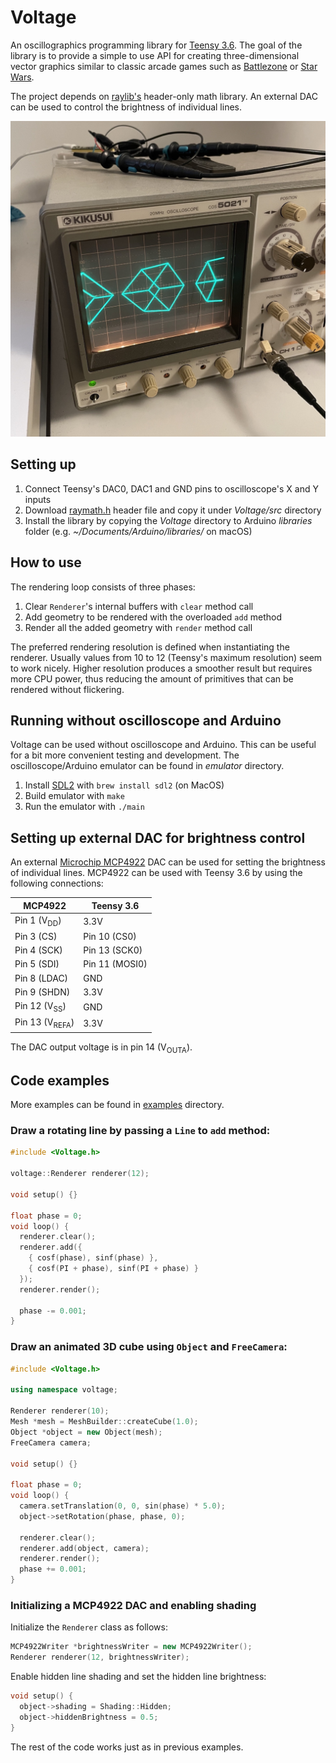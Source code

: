 # Voltage

An oscillographics programming library for [Teensy 3.6](https://www.pjrc.com/store/teensy36.html). The goal of the library is to provide a simple to use API for creating three-dimensional vector graphics similar to classic arcade games such as [Battlezone](https://www.arcade-museum.com/game_detail.php?game_id=7059) or [Star Wars](https://www.arcade-museum.com/game_detail.php?game_id=9773). 

The project depends on [raylib's](https://www.raylib.com) header-only math library. An external DAC can be used to control the brightness of individual lines.

![An oscilloscope running a Voltage example](https://raw.githubusercontent.com/achydenius/voltage/main/three-cubes.jpg)

## Setting up

1. Connect Teensy's DAC0, DAC1 and GND pins to oscilloscope's X and Y inputs
2. Download [raymath.h](https://github.com/raysan5/raylib/blob/master/src/raymath.h) header file and copy it under _Voltage/src_ directory
3. Install the library by copying the _Voltage_ directory to Arduino _libraries_ folder (e.g. _~/Documents/Arduino/libraries/_ on macOS)

## How to use

The rendering loop consists of three phases:

1. Clear `Renderer`'s internal buffers with `clear` method call
2. Add geometry to be rendered with the overloaded `add` method
3. Render all the added geometry with `render` method call

The preferred rendering resolution is defined when instantiating the renderer. Usually values from 10 to 12 (Teensy's maximum resolution) seem to work nicely. Higher resolution produces a smoother result but requires more CPU power, thus reducing the amount of primitives that can be rendered without flickering.

## Running without oscilloscope and Arduino

Voltage can be used without oscilloscope and Arduino. This can be useful for a bit more convenient testing and development. The oscilloscope/Arduino emulator can be found in *emulator* directory.

1. Install [SDL2](https://www.libsdl.org/) with `brew install sdl2` (on MacOS)
2. Build emulator with `make`
3. Run the emulator with `./main`

## Setting up external DAC for brightness control

An external [Microchip MCP4922](https://www.microchip.com/en-us/product/MCP4922) DAC can be used for setting the brightness of individual lines. MCP4922 can be used with Teensy 3.6 by using the following connections:

| MCP4922                   | Teensy 3.6     |
|---------------------------|----------------|
| Pin 1 (V<sub>DD</sub>)    | 3.3V           |
| Pin 3 (CS)                | Pin 10 (CS0)   |
| Pin 4 (SCK)               | Pin 13 (SCK0)  |
| Pin 5 (SDI)               | Pin 11 (MOSI0) |
| Pin 8 (LDAC)              | GND            |
| Pin 9 (SHDN)              | 3.3V           |
| Pin 12 (V<sub>SS</sub>)   | GND            |
| Pin 13 (V<sub>REFA</sub>) | 3.3V           |

The DAC output voltage is in pin 14 (V<sub>OUTA</sub>).

## Code examples

More examples can be found in [examples](examples/) directory.

### Draw a rotating line by passing a `Line` to `add` method:

```cpp
#include <Voltage.h>

voltage::Renderer renderer(12);

void setup() {}

float phase = 0;
void loop() {
  renderer.clear();
  renderer.add({
    { cosf(phase), sinf(phase) },
    { cosf(PI + phase), sinf(PI + phase) }
  });
  renderer.render();

  phase -= 0.001;
}
```

### Draw an animated 3D cube using `Object` and `FreeCamera`:

```cpp
#include <Voltage.h>

using namespace voltage;

Renderer renderer(10);
Mesh *mesh = MeshBuilder::createCube(1.0);
Object *object = new Object(mesh);
FreeCamera camera;

void setup() {}

float phase = 0;
void loop() {
  camera.setTranslation(0, 0, sin(phase) * 5.0);
  object->setRotation(phase, phase, 0);

  renderer.clear();
  renderer.add(object, camera);
  renderer.render();
  phase += 0.001;
}
```

### Initializing a MCP4922 DAC and enabling shading

Initialize the `Renderer` class as follows:

```cpp
MCP4922Writer *brightnessWriter = new MCP4922Writer();
Renderer renderer(12, brightnessWriter);
```

Enable hidden line shading and set the hidden line brightness:

```cpp
void setup() {
  object->shading = Shading::Hidden;
  object->hiddenBrightness = 0.5;
}
```

The rest of the code works just as in previous examples.
